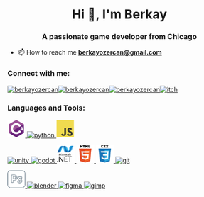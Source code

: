 <h1 align="center">Hi 👋, I'm Berkay</h1>
<h3 align="center">A passionate game developer from Chicago</h3>

- 📫 How to reach me **berkayozercan@gmail.com**


<h3 align="left">Connect with me:</h3>
<p align="left"><a href="https://twitter.com/berkayozercan" target="blank"><img align="center" src="https://raw.githubusercontent.com/rahuldkjain/github-profile-readme-generator/master/src/images/icons/Social/twitter.svg" alt="berkayozercan" height="30" width="40" /></a><a href="https://linkedin.com/in/berkayozercan" target="blank"><img align="center" src="https://raw.githubusercontent.com/rahuldkjain/github-profile-readme-generator/master/src/images/icons/Social/linked-in-alt.svg" alt="berkayozercan" height="30" width="40" /></a><a href="https://www.youtube.com/channel/UCZ1jC8N0TiU6yj34eSAtRfA" target="blank"><img align="center" src="https://upload.wikimedia.org/wikipedia/commons/thumb/0/09/YouTube_full-color_icon_%282017%29.svg/120px-YouTube_full-color_icon_%282017%29.svg.png" alt="berkayozercan" height="30" width="40" /></a><a href="https://belatedadventure.itch.io/" target="blank"><img align="center" src="https://static.itch.io/images/app-icon.svg" alt="itch" height="30" width="35" /></a>
</p>

<h3 align="left">Languages and Tools:</h3>
<p align="left">

<a href="https://www.w3schools.com/cs/" target="_blank" rel="noreferrer"> <img src="https://raw.githubusercontent.com/devicons/devicon/master/icons/csharp/csharp-original.svg" alt="csharp" width="40" height="40"/><a href="https://www.python.org/" target="_blank" rel="noreferrer"> <img src="https://upload.wikimedia.org/wikipedia/commons/thumb/c/c3/Python-logo-notext.svg/115px-Python-logo-notext.svg.png" alt="python" width="40" height="40"/><a href="https://developer.mozilla.org/en-US/docs/Web/JavaScript" target="_blank" rel="noreferrer"> <img src="https://raw.githubusercontent.com/devicons/devicon/master/icons/javascript/javascript-original.svg" alt="javascript" width="40" height="40"/> </a>

<a href="https://unity.com/" target="_blank" rel="noreferrer"> <img src="https://www.vectorlogo.zone/logos/unity3d/unity3d-icon.svg" alt="unity" width="80" height="40"/> </a><a href="https://godotengine.org/" target="_blank" rel="noreferrer"> <img src="https://upload.wikimedia.org/wikipedia/commons/thumb/5/5a/Godot_logo.svg/799px-Godot_logo.svg.png" alt="godot" width="40" height="40"/></a><a href="https://dotnet.microsoft.com/" target="_blank" rel="noreferrer"> <img src="https://raw.githubusercontent.com/devicons/devicon/master/icons/dot-net/dot-net-original-wordmark.svg" alt="dotnet" width="40" height="40"/> </a><a href="https://www.w3.org/html/" target="_blank" rel="noreferrer"> <img src="https://raw.githubusercontent.com/devicons/devicon/master/icons/html5/html5-original-wordmark.svg" alt="html5" width="40" height="40"/> </a><a href="https://www.w3schools.com/css/" target="_blank" rel="noreferrer"> <img src="https://raw.githubusercontent.com/devicons/devicon/master/icons/css3/css3-original-wordmark.svg" alt="css3" width="40" height="40"/> </a><a href="https://git-scm.com/" target="_blank" rel="noreferrer"> <img src="https://www.vectorlogo.zone/logos/git-scm/git-scm-icon.svg" alt="git" width="40" height="40"/></a>

<a href="https://www.photoshop.com/en" target="_blank" rel="noreferrer"> <img src="https://raw.githubusercontent.com/devicons/devicon/master/icons/photoshop/photoshop-line.svg" alt="photoshop" width="40" height="40"/> </a> <a href="https://www.blender.org/" target="_blank" rel="noreferrer"> <img src="https://download.blender.org/branding/community/blender_community_badge_white.svg" alt="blender" width="40" height="40"/> </a><a href="https://www.figma.com/" target="_blank" rel="noreferrer"> <img src="https://www.vectorlogo.zone/logos/figma/figma-icon.svg" alt="figma" width="40" height="40"/> </a> <a href="https://www.gimp.org/" target="_blank" rel="noreferrer"> <img src="https://upload.wikimedia.org/wikipedia/commons/thumb/4/45/The_GIMP_icon_-_gnome.svg/316px-The_GIMP_icon_-_gnome.svg.png" alt="gimp" width="40" height="40"/> </a>
</p>
